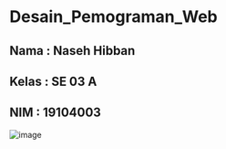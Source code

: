 <h1> Desain_Pemograman_Web</h1>
<h2>Nama : Naseh Hibban
<h2>Kelas : SE 03 A
<h2>NIM : 19104003 </h2>
  
 ![image](https://user-images.githubusercontent.com/72422096/137605815-e52e5854-ab4a-4d56-adc4-492d91017fc5.png)
